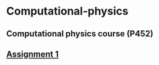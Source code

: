# Computational-physics
## Computational physics course (P452)
## [Assignment 1](https://github.com/slashgeaus/Computational-physics/tree/main/Assignment%201)
